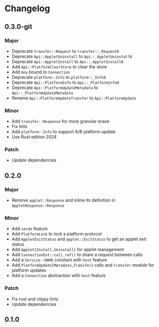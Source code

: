 # Changelog

## 0.3.0-git

### Major

- Deprecate `transfer::Request` to `transfer::_Request0`
- Deprecate `Api::AppletUninstall` to `Api::_AppletUninstall0`
- Deprecate `Api::AppletInstall` to `Api::_AppletInstall0`
- Add `Api::PlatformClearStore` to clear the store
- Add `Any` bound to `Connection`
- Deprecate `platform::Info` to `platform::_Info0`
- Deprecate `Api::PlatformInfo` to `Api::_PlatformInfo0`
- Deprecate `Api::PlatformUpdateMetadata` to `Api::_PlatformUpdateMetadata`
- Rename `Api::PlatformUpdateTransfer` to `Api::PlatformUpdate`

### Minor

- Add `transfer::Response` for more granular erase
- Fix lints
- Add `platform::Info` to support A/B platform update
- Use Rust edition 2024

### Patch

- Update dependencies

## 0.2.0

### Major

- Remove `applet::Response` and inline its definition in `AppletResponse::Response`

### Minor

- Add `serde` feature
- Add `PlatformLock` to lock a platform protocol
- Add `AppletExitStatus` and `applet::ExitStatus` to get an applet exit status
- Add `Applet{Install,Uninstall}` for applet management
- Add `ConnectionExt::call_ref()` to share a request between calls
- Add a `Service::NAME` constant with `host` feature
- Add `PlatformUpdate{Metadata,Transfer}` calls and `transfer` module for platform updates
- Add a `Connection` abstraction with `host` feature

### Patch

- Fix rust and clippy lints
- Update dependencies

## 0.1.0

<!-- Increment to skip CHANGELOG.md test: 3 -->
